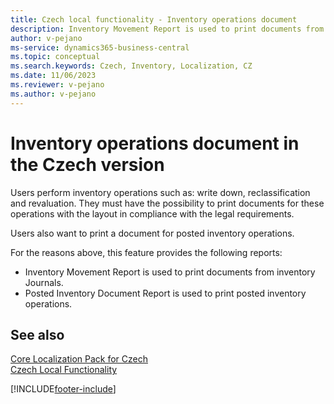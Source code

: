 ```yaml
---
title: Czech local functionality - Inventory operations document
description: Inventory Movement Report is used to print documents from inventory Journals and Posted Inventory Document Report is used to print posted inventory operations.
author: v-pejano
ms-service: dynamics365-business-central
ms.topic: conceptual
ms.search.keywords: Czech, Inventory, Localization, CZ
ms.date: 11/06/2023
ms.reviewer: v-pejano
ms.author: v-pejano
---
```


# Inventory operations document in the Czech version
Users perform inventory operations such as: write down, reclassification and revaluation. They must have the possibility to print documents for these operations with the layout in compliance with the legal requirements.

Users also want to print a document for posted inventory operations.

For the reasons above, this feature provides the following reports:

- Inventory Movement Report is used to print documents from inventory Journals.
- Posted Inventory Document Report is used to print posted inventory operations.

## See also

[Core Localization Pack for Czech](ui-extensions-core-localization-pack-cz.md)  
[Czech Local Functionality](czech-local-functionality.md)  


[!INCLUDE[footer-include](../../includes/footer-banner.md)]